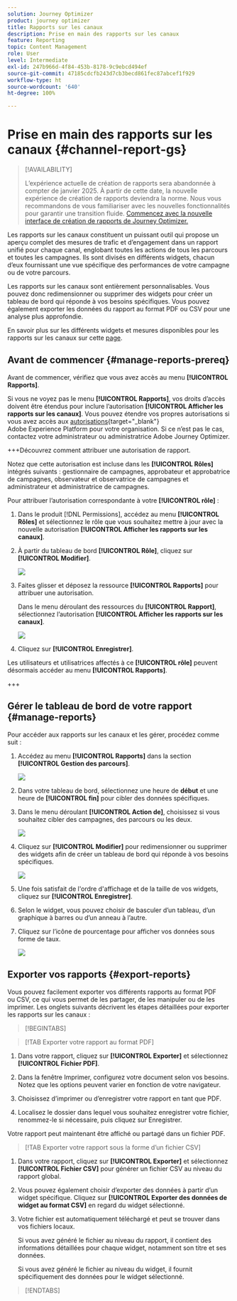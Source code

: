 ```yaml
---
solution: Journey Optimizer
product: journey optimizer
title: Rapports sur les canaux
description: Prise en main des rapports sur les canaux
feature: Reporting
topic: Content Management
role: User
level: Intermediate
exl-id: 247b966d-4f84-453b-8178-9c9ebcd494ef
source-git-commit: 47185cdcfb243d7cb3becd861fec87abcef1f929
workflow-type: ht
source-wordcount: '640'
ht-degree: 100%

---
```


# Prise en main des rapports sur les canaux {#channel-report-gs}

>[!AVAILABILITY]
>
>L’expérience actuelle de création de rapports sera abandonnée à compter de janvier 2025. À partir de cette date, la nouvelle expérience de création de rapports deviendra la norme. Nous vous recommandons de vous familiariser avec les nouvelles fonctionnalités pour garantir une transition fluide. [Commencez avec la nouvelle interface de création de rapports de Journey Optimizer.](report-gs-cja.md)

Les rapports sur les canaux constituent un puissant outil qui propose un aperçu complet des mesures de trafic et d’engagement dans un rapport unifié pour chaque canal, englobant toutes les actions de tous les parcours et toutes les campagnes. Ils sont divisés en différents widgets, chacun d’eux fournissant une vue spécifique des performances de votre campagne ou de votre parcours.

Les rapports sur les canaux sont entièrement personnalisables. Vous pouvez donc redimensionner ou supprimer des widgets pour créer un tableau de bord qui réponde à vos besoins spécifiques. Vous pouvez également exporter les données du rapport au format PDF ou CSV pour une analyse plus approfondie.

En savoir plus sur les différents widgets et mesures disponibles pour les rapports sur les canaux sur cette [page](channel-report.md).

## Avant de commencer {#manage-reports-prereq}

Avant de commencer, vérifiez que vous avez accès au menu **[!UICONTROL Rapports]**.

Si vous ne voyez pas le menu **[!UICONTROL Rapports]**, vos droits d’accès doivent être étendus pour inclure l’autorisation **[!UICONTROL Afficher les rapports sur les canaux]**. Vous pouvez étendre vos propres autorisations si vous avez accès aux [autorisations](https://experienceleague.adobe.com/docs/experience-platform/access-control/home.html?lang=fr){target="_blank"} Adobe Experience Platform pour votre organisation. Si ce n’est pas le cas, contactez votre administrateur ou administratrice Adobe Journey Optimizer.

+++Découvrez comment attribuer une autorisation de rapport.

Notez que cette autorisation est incluse dans les **[!UICONTROL Rôles]** intégrés suivants : gestionnaire de campagnes, approbateur et approbatrice de campagnes, observateur et observatrice de campagnes et administrateur et administratrice de campagnes.

Pour attribuer l’autorisation correspondante à votre **[!UICONTROL rôle]** :

1. Dans le produit [!DNL Permissions], accédez au menu **[!UICONTROL Rôles]** et sélectionnez le rôle que vous souhaitez mettre à jour avec la nouvelle autorisation **[!UICONTROL Afficher les rapports sur les canaux]**.

1. À partir du tableau de bord **[!UICONTROL Rôle]**, cliquez sur **[!UICONTROL Modifier]**.

   ![](assets/channel_permission_1.png)

1. Faites glisser et déposez la ressource **[!UICONTROL Rapports]** pour attribuer une autorisation.

   Dans le menu déroulant des ressources du **[!UICONTROL Rapport]**, sélectionnez l’autorisation **[!UICONTROL Afficher les rapports sur les canaux]**.

   ![](assets/channel_permission_2.png)

1. Cliquez sur **[!UICONTROL Enregistrer]**.

Les utilisateurs et utilisatrices affectés à ce **[!UICONTROL rôle]** peuvent désormais accéder au menu **[!UICONTROL Rapports]**.

+++

## Gérer le tableau de bord de votre rapport {#manage-reports}

Pour accéder aux rapports sur les canaux et les gérer, procédez comme suit :

1. Accédez au menu **[!UICONTROL Rapports]** dans la section **[!UICONTROL Gestion des parcours]**.

   ![](assets/channel_report_1.png)

1. Dans votre tableau de bord, sélectionnez une heure de **début** et une heure de **[!UICONTROL fin]** pour cibler des données spécifiques.

1. Dans le menu déroulant **[!UICONTROL Action de]**, choisissez si vous souhaitez cibler des campagnes, des parcours ou les deux.

   ![](assets/channel_report_2.png)

1. Cliquez sur **[!UICONTROL Modifier]** pour redimensionner ou supprimer des widgets afin de créer un tableau de bord qui réponde à vos besoins spécifiques.

   ![](assets/channel_report_3.png)

1. Une fois satisfait de l&#39;ordre d&#39;affichage et de la taille de vos widgets, cliquez sur **[!UICONTROL Enregistrer]**.

1. Selon le widget, vous pouvez choisir de basculer d’un tableau, d’un graphique à barres ou d’un anneau à l’autre.

1. Cliquez sur l’icône de pourcentage pour afficher vos données sous forme de taux.

   ![](assets/channel_report_4.png)

## Exporter vos rapports {#export-reports}

Vous pouvez facilement exporter vos différents rapports au format PDF ou CSV, ce qui vous permet de les partager, de les manipuler ou de les imprimer. Les onglets suivants décrivent les étapes détaillées pour exporter les rapports sur les canaux :

>[!BEGINTABS]

>[!TAB Exporter votre rapport au format PDF]

1. Dans votre rapport, cliquez sur **[!UICONTROL Exporter]** et sélectionnez **[!UICONTROL Fichier PDF]**.

1. Dans la fenêtre Imprimer, configurez votre document selon vos besoins. Notez que les options peuvent varier en fonction de votre navigateur.

1. Choisissez d’imprimer ou d’enregistrer votre rapport en tant que PDF.

1. Localisez le dossier dans lequel vous souhaitez enregistrer votre fichier, renommez-le si nécessaire, puis cliquez sur Enregistrer.

Votre rapport peut maintenant être affiché ou partagé dans un fichier PDF.

>[!TAB Exporter votre rapport sous la forme d’un fichier CSV]

1. Dans votre rapport, cliquez sur **[!UICONTROL Exporter]** et sélectionnez **[!UICONTROL Fichier CSV]** pour générer un fichier CSV au niveau du rapport global.

1. Vous pouvez également choisir d’exporter des données à partir d’un widget spécifique. Cliquez sur **[!UICONTROL Exporter des données de widget au format CSV]** en regard du widget sélectionné.

1. Votre fichier est automatiquement téléchargé et peut se trouver dans vos fichiers locaux.

   Si vous avez généré le fichier au niveau du rapport, il contient des informations détaillées pour chaque widget, notamment son titre et ses données.

   Si vous avez généré le fichier au niveau du widget, il fournit spécifiquement des données pour le widget sélectionné.

>[!ENDTABS]
